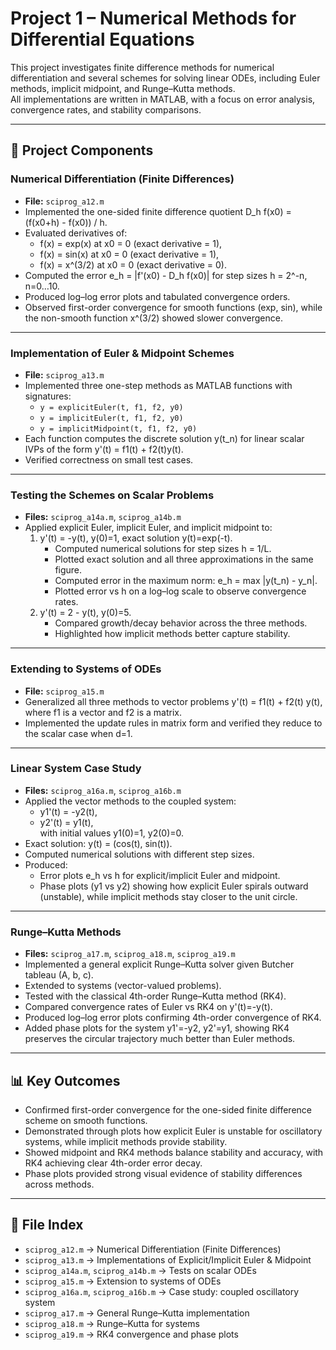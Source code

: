 # Project 1 – Numerical Methods for Differential Equations

This project investigates finite difference methods for numerical differentiation and several schemes for solving linear ODEs, including Euler methods, implicit midpoint, and Runge–Kutta methods.  
All implementations are written in MATLAB, with a focus on error analysis, convergence rates, and stability comparisons.

---

## 📌 Project Components

### Numerical Differentiation (Finite Differences)
- **File:** `sciprog_a12.m`  
- Implemented the one-sided finite difference quotient D_h f(x0) = (f(x0+h) - f(x0)) / h.  
- Evaluated derivatives of:
  - f(x) = exp(x) at x0 = 0 (exact derivative = 1),  
  - f(x) = sin(x) at x0 = 0 (exact derivative = 1),  
  - f(x) = x^(3/2) at x0 = 0 (exact derivative = 0).  
- Computed the error e_h = |f'(x0) - D_h f(x0)| for step sizes h = 2^-n, n=0…10.  
- Produced log–log error plots and tabulated convergence orders.  
- Observed first-order convergence for smooth functions (exp, sin), while the non-smooth function x^(3/2) showed slower convergence.

---

### Implementation of Euler & Midpoint Schemes
- **File:** `sciprog_a13.m`  
- Implemented three one-step methods as MATLAB functions with signatures:
  - `y = explicitEuler(t, f1, f2, y0)`
  - `y = implicitEuler(t, f1, f2, y0)`
  - `y = implicitMidpoint(t, f1, f2, y0)`  
- Each function computes the discrete solution y(t_n) for linear scalar IVPs of the form y'(t) = f1(t) + f2(t)y(t).  
- Verified correctness on small test cases.

---

### Testing the Schemes on Scalar Problems
- **Files:** `sciprog_a14a.m`, `sciprog_a14b.m`  
- Applied explicit Euler, implicit Euler, and implicit midpoint to:
  1. y'(t) = -y(t), y(0)=1, exact solution y(t)=exp(-t).  
     - Computed numerical solutions for step sizes h = 1/L.  
     - Plotted exact solution and all three approximations in the same figure.  
     - Computed error in the maximum norm: e_h = max |y(t_n) - y_n|.  
     - Plotted error vs h on a log–log scale to observe convergence rates.  
  2. y'(t) = 2 - y(t), y(0)=5.  
     - Compared growth/decay behavior across the three methods.  
     - Highlighted how implicit methods better capture stability.  

---

### Extending to Systems of ODEs
- **File:** `sciprog_a15.m`  
- Generalized all three methods to vector problems y'(t) = f1(t) + f2(t) y(t),  
  where f1 is a vector and f2 is a matrix.  
- Implemented the update rules in matrix form and verified they reduce to the scalar case when d=1.

---

### Linear System Case Study
- **Files:** `sciprog_a16a.m`, `sciprog_a16b.m`  
- Applied the vector methods to the coupled system:
  - y1'(t) = -y2(t),  
  - y2'(t) = y1(t),  
  with initial values y1(0)=1, y2(0)=0.  
- Exact solution: y(t) = (cos(t), sin(t)).  
- Computed numerical solutions with different step sizes.  
- Produced:
  - Error plots e_h vs h for explicit/implicit Euler and midpoint.  
  - Phase plots (y1 vs y2) showing how explicit Euler spirals outward (unstable), while implicit methods stay closer to the unit circle.  

---

### Runge–Kutta Methods
- **Files:** `sciprog_a17.m`, `sciprog_a18.m`, `sciprog_a19.m`  
- Implemented a general explicit Runge–Kutta solver given Butcher tableau (A, b, c).  
- Extended to systems (vector-valued problems).  
- Tested with the classical 4th-order Runge–Kutta method (RK4).  
- Compared convergence rates of Euler vs RK4 on y'(t)=-y(t).  
- Produced log–log error plots confirming 4th-order convergence of RK4.  
- Added phase plots for the system y1'=-y2, y2'=y1, showing RK4 preserves the circular trajectory much better than Euler methods.

---

## 📊 Key Outcomes
- Confirmed first-order convergence for the one-sided finite difference scheme on smooth functions.  
- Demonstrated through plots how explicit Euler is unstable for oscillatory systems, while implicit methods provide stability.  
- Showed midpoint and RK4 methods balance stability and accuracy, with RK4 achieving clear 4th-order error decay.  
- Phase plots provided strong visual evidence of stability differences across methods.  

---

## 📂 File Index
- `sciprog_a12.m` → Numerical Differentiation (Finite Differences)  
- `sciprog_a13.m` → Implementations of Explicit/Implicit Euler & Midpoint  
- `sciprog_a14a.m`, `sciprog_a14b.m` → Tests on scalar ODEs  
- `sciprog_a15.m` → Extension to systems of ODEs  
- `sciprog_a16a.m`, `sciprog_a16b.m` → Case study: coupled oscillatory system  
- `sciprog_a17.m` → General Runge–Kutta implementation  
- `sciprog_a18.m` → Runge–Kutta for systems  
- `sciprog_a19.m` → RK4 convergence and phase plots  
